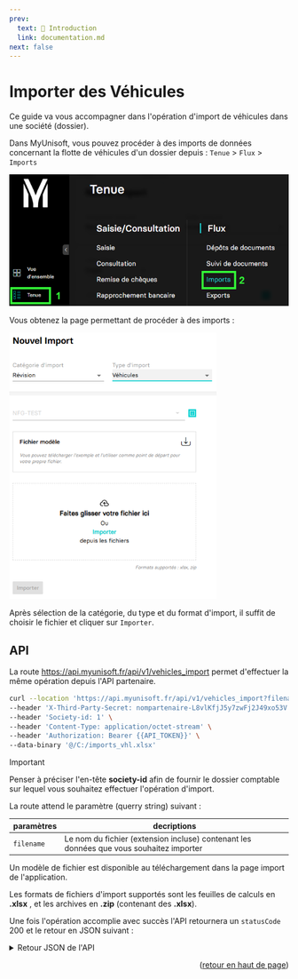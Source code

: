 ```yaml
---
prev:
  text: 🐤 Introduction
  link: documentation.md
next: false
---
```


<span id="readme-top"></span>

# Importer des Véhicules

Ce guide va vous accompagner dans l'opération d'import de véhicules dans une société (dossier).

Dans MyUnisoft, vous pouvez procéder à des imports de données concernant la flotte de véhicules d'un dossier depuis : `Tenue` > `Flux` > `Imports`

![Aperçu du menu tenue flux imports](../../../images/tenue_flux_imports_menu.png)

Vous obtenez la page permettant de procéder à des imports :

![Aperçu du formulaire import de véhicules](../../../images/imports_vehicules.png)

Après sélection de la catégorie, du type et du format d'import, il suffit de choisir le fichier et cliquer sur `Importer`.

## API

La route <https://api.myunisoft.fr/api/v1/vehicles_import> permet d'effectuer la même opération depuis l'API partenaire.

```bash
curl --location 'https://api.myunisoft.fr/api/v1/vehicles_import?filename=imports_vhl.xlsx' \
--header 'X-Third-Party-Secret: nompartenaire-L8vlKfjJ5y7zwFj2J49xo53V' \
--header 'Society-id: 1' \
--header 'Content-Type: application/octet-stream' \
--header 'Authorization: Bearer {{API_TOKEN}}' \
--data-binary '@/C:/imports_vhl.xlsx'
```

> [!IMPORTANT]
> Penser à préciser l'en-tête **society-id** afin de fournir le dossier comptable sur lequel vous souhaitez effectuer l'opération d'import.

La route attend le paramètre (querry string) suivant :

| paramètres | decriptions |
| --- | --- |
| `filename` | Le nom du fichier (extension incluse) contenant les données que vous souhaitez importer |

Un modèle de fichier est disponible au téléchargement dans la page import de l'application.

Les formats de fichiers d'import supportés sont les feuilles de calculs en **.xlsx** , et les archives en **.zip** (contenant des **.xlsx**).

Une fois l'opération accomplie avec succès l'API retournera un `statusCode` 200 et le retour en JSON suivant :

<details class="details custom-block"><summary>Retour JSON de l'API</summary>

```json
{
  "status": "Success",
  "message": ""
}
```

</details>

<p align="right">(<a href="#readme-top">retour en haut de page</a>)</p>
